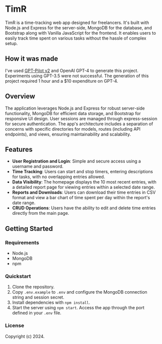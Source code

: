 # TimR

TimR is a time-tracking web app designed for freelancers. It's built with Node.js and Express for the server-side, MongoDB for the database, and Bootstrap along with Vanilla JavaScript for the frontend. It enables users to easily track time spent on various tasks without the hassle of complex setup.

## How it was made

I've used [GPT-Pilot v2](https://github.com/Pythagora-io/gpt-pilot) and OpenAI GPT-4 to generate this project. Experiments using GPT-3.5 were not successful.
The generation of this project required 1 hour and a $10 expenditure on GPT-4.

## Overview

The application leverages Node.js and Express for robust server-side functionality, MongoDB for efficient data storage, and Bootstrap for responsive UI design. User sessions are managed through express-session for secure authentication. The app's architecture includes a separation of concerns with specific directories for models, routes (including API endpoints), and views, ensuring maintainability and scalability.

## Features

- **User Registration and Login**: Simple and secure access using a username and password.
- **Time Tracking**: Users can start and stop timers, entering descriptions for tasks, with no overlapping entries allowed.
- **Data Visibility**: The homepage displays the 10 most recent entries, with a detailed report page for viewing entries within a selected date range.
- **Reports and Downloads**: Users can download their time entries in CSV format and view a bar chart of time spent per day within the report's date range.
- **CRUD Operations**: Users have the ability to edit and delete time entries directly from the main page.

## Getting Started

### Requirements

- Node.js
- MongoDB
- npm

### Quickstart

1. Clone the repository.
2. Copy `.env.example` to `.env` and configure the MongoDB connection string and session secret.
3. Install dependencies with `npm install`.
4. Start the server using `npm start`. Access the app through the port defined in your `.env` file.

### License

Copyright (c) 2024.
